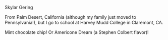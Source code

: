 Skylar Gering

From Palm Desert, California (although my family just moved to Pennsylvania!), but I go to school at Harvey Mudd College in Claremont, CA.

Mint chocolate chip! Or Americone Dream (a Stephen Colbert flavor)!
